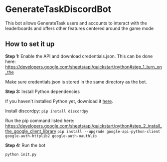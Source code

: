 # GenerateTaskDiscordBot

This bot allows GenerateTask users and accounts to interact with the leaderboards and offers other features centered around the game mode

## How to set it up

**Step 1:** Enable the API and download credentials.json. This can be done here: https://developers.google.com/sheets/api/quickstart/python#step_1_turn_on_the

Make sure credentials.json is stored in the same directory as the bot.

**Step 3:** Install Python dependencies

If you haven't installed Python yet, download it [here](https://www.python.org/).

Install discordpy: `pip install discordpy`

Run the pip command listed here: https://developers.google.com/sheets/api/quickstart/python#step_2_install_the_google_client_library
`pip install --upgrade google-api-python-client google-auth-httplib2 google-auth-oauthlib`

**Step 4:** Run the bot

`python init.py`
